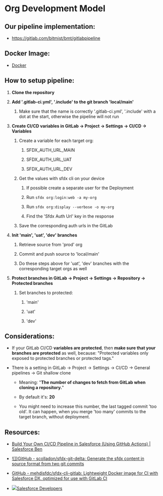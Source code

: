 Org Development Model
=====================

Our pipeline implementation:
----------------------------

-   <https://gitlab.com/bitmist/bmt/gitlabpipeline>

Docker Image:
-------------

-   [![]()Docker](https://hub.docker.com/repository/docker/bitmist/cicd/general)

How to setup pipeline:
----------------------

1.  **Clone the repository**

2.  **Add '.gitlab-ci.yml', '.include' to the git branch 'local/main'**

    1.  Make sure that the name is correctly '.gitlab-ci.yml', '.include' with a dot at the start, otherwise the pipeline will not run

3.  **Create CI/CD variables in GitLab → Project → Settings → CI/CD → Variables**

    1.  Create a variable for each target org:

        1.  SFDX_AUTH_URL_MAIN

        2.  SFDX_AUTH_URL_UAT

        3.  SFDX_AUTH_URL_DEV

    2.  Get the values with sfdx cli on your device

        1.  If possible create a separate user for the Deployment

        2.  Run `sfdx org:login:web -a my-org`

        3.  Run `sfdx org:display --verbose -o my-org`

        4.  Find the 'Sfdx Auth Url' key in the response

    3.  Save the corresponding auth urls in the GitLab

4.  **Init 'main', 'uat', 'dev' branches**

    1.  Retrieve source from 'prod' org

    2.  Commit and push source to 'local/main'

    3.  Do these steps above for 'uat', 'dev' branches with the corresponding target orgs as well

5.  **Protect branches in GitLab → Project → Settings → Repository → Protected branches**

    1.  Set branches to protected:

        1.  'main'

        2.  'uat'

        3.  'dev'

Considerations:
---------------

-   If your GitLab CI/CD **variables are protected**, then **make sure that your branches are protected**  as well, because: "Protected variables only exposed to protected branches or protected tags."

-   There is a setting in GitLab → Project → Settings → CI/CD → General pipelines → Git shallow clone

    -   Meaning: "**The number of changes to fetch from GitLab when cloning a repository.**"

    -   By default it's: **20**

    -   You might need to increase this number, the last tagged commit 'too old'. It can happen, when you merge 'too many' commits to the target branch, without deployment.

Resources:
----------

-   [![]()Build Your Own CI/CD Pipeline in Salesforce (Using GitHub Actions) | Salesforce Ben](https://www.salesforceben.com/build-your-own-ci-cd-pipeline-in-salesforce-using-github-actions/)

-   [![])GitHub - scolladon/sfdx-git-delta: Generate the sfdx content in source format from two git commits](https://github.com/scolladon/sfdx-git-delta)

-   [![]()GitHub - mehdisfdc/sfdx-cli-gitlab: Lightweight Docker image for CI with Salesforce DX, optimized for use with GitLab CI](https://github.com/mehdisfdc/sfdx-cli-gitlab)

-   [![](https://developer.salesforce.com/1/unknown/immutable/s/16838461470000000/app/theme/dist/assets/images/favicon.ico)Salesforce Developers](https://developer.salesforce.com/docs/atlas.en-us.sfdx_cli_reference.meta/sfdx_cli_reference/cli_reference_top.htm)
